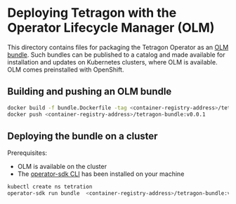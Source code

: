 # Deploying Tetragon with the Operator Lifecycle Manager (OLM)

This directory contains files for packaging the Tetragon Operator as an [OLM bundle](https://sdk.operatorframework.io/docs/olm-integration/tutorial-bundle/).
Such bundles can be published to a catalog and made available for installation and updates 
on Kubernetes clusters, where OLM is available. OLM comes preinstalled with OpenShift.

## Building and pushing an OLM bundle

```bash
docker build -f bundle.Dockerfile -tag <container-registry-address>/tetragon-bundle:v0.0.1 .
docker push <container-registry-address>/tetragon-bundle:v0.0.1
```

## Deploying the bundle on a cluster

Prerequisites:
- OLM is available on the cluster
- The [operator-sdk CLI](https://sdk.operatorframework.io/docs/installation/) has been installed on your machine

```bash
kubectl create ns tetration
operator-sdk run bundle  <container-registry-address>/tetragon-bundle:v0.0.1 -n tetragon
```

